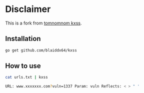 # Disclaimer

This is a fork from [tomnomnom kxss](https://github.com/tomnomnom/hacks/tree/master/kxss).

## Installation

```bash
go get github.com/blaiddx64/kxss
```

## How to use

```bash
cat urls.txt | kxss

URL: www.xxxxxxx.com?vuln=1337 Param: vuln Reflects: < > " '
```